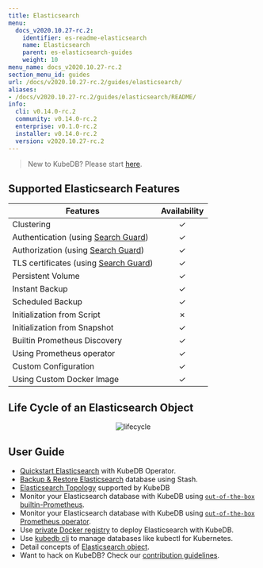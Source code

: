 ```yaml
---
title: Elasticsearch
menu:
  docs_v2020.10.27-rc.2:
    identifier: es-readme-elasticsearch
    name: Elasticsearch
    parent: es-elasticsearch-guides
    weight: 10
menu_name: docs_v2020.10.27-rc.2
section_menu_id: guides
url: /docs/v2020.10.27-rc.2/guides/elasticsearch/
aliases:
- /docs/v2020.10.27-rc.2/guides/elasticsearch/README/
info:
  cli: v0.14.0-rc.2
  community: v0.14.0-rc.2
  enterprise: v0.1.0-rc.2
  installer: v0.14.0-rc.2
  version: v2020.10.27-rc.2
---
```


> New to KubeDB? Please start [here](/docs/v2020.10.27-rc.2/README).

## Supported Elasticsearch Features

| Features                                                                              | Availability |
| ------------------------------------------------------------------------------------- | :----------: |
| Clustering                                                                            |   &#10003;   |
| Authentication (using [Search Guard](https://github.com/floragunncom/search-guard))   |   &#10003;   |
| Authorization (using [Search Guard](https://github.com/floragunncom/search-guard))    |   &#10003;   |
| TLS certificates (using [Search Guard](https://github.com/floragunncom/search-guard)) |   &#10003;   |
| Persistent Volume                                                                     |   &#10003;   |
| Instant Backup                                                                        |   &#10003;   |
| Scheduled Backup                                                                      |   &#10003;   |
| Initialization from Script                                                            |   &#10007;   |
| Initialization from Snapshot                                                          |   &#10003;   |
| Builtin Prometheus Discovery                                                          |   &#10003;   |
| Using Prometheus operator                                                             |   &#10003;   |
| Custom Configuration                                                                  |   &#10003;   |
| Using Custom Docker Image                                                             |   &#10003;   |

## Life Cycle of an Elasticsearch Object

<p align="center">
  <img alt="lifecycle"  src="/docs/v2020.10.27-rc.2/images/elasticsearch/lifecycle.png">
</p>

## User Guide

- [Quickstart Elasticsearch](/docs/v2020.10.27-rc.2/guides/elasticsearch/quickstart/quickstart) with KubeDB Operator.
- [Backup & Restore Elasticsearch](/docs/v2020.10.27-rc.2/guides/elasticsearch/backup/stash) database using Stash.
- [Elasticsearch Topology](/docs/v2020.10.27-rc.2/guides/elasticsearch/clustering/topology) supported by KubeDB
- Monitor your Elasticsearch database with KubeDB using [`out-of-the-box` builtin-Prometheus](/docs/v2020.10.27-rc.2/guides/elasticsearch/monitoring/using-builtin-prometheus).
- Monitor your Elasticsearch database with KubeDB using [`out-of-the-box` Prometheus operator](/docs/v2020.10.27-rc.2/guides/elasticsearch/monitoring/using-prometheus-operator).
- Use [private Docker registry](/docs/v2020.10.27-rc.2/guides/elasticsearch/private-registry/using-private-registry) to deploy Elasticsearch with KubeDB.
- Use [kubedb cli](/docs/v2020.10.27-rc.2/guides/elasticsearch/cli/cli) to manage databases like kubectl for Kubernetes.
- Detail concepts of [Elasticsearch object](/docs/v2020.10.27-rc.2/guides/elasticsearch/concepts/elasticsearch).
- Want to hack on KubeDB? Check our [contribution guidelines](/docs/v2020.10.27-rc.2/CONTRIBUTING).
